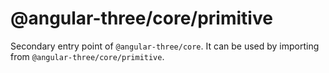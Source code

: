 # @angular-three/core/primitive

Secondary entry point of `@angular-three/core`. It can be used by importing from `@angular-three/core/primitive`.

